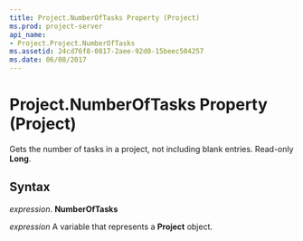 ```yaml
---
title: Project.NumberOfTasks Property (Project)
ms.prod: project-server
api_name:
- Project.Project.NumberOfTasks
ms.assetid: 24cd76f8-0817-2aee-92d0-15beec504257
ms.date: 06/08/2017
---
```



# Project.NumberOfTasks Property (Project)

Gets the number of tasks in a project, not including blank entries. Read-only  **Long**.


## Syntax

 _expression_. **NumberOfTasks**

 _expression_ A variable that represents a **Project** object.


